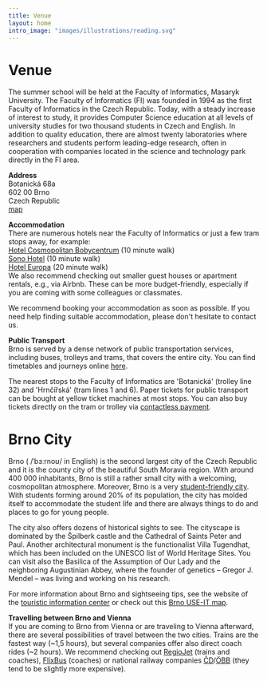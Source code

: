```yaml
---
title: Venue
layout: home
intro_image: "images/illustrations/reading.svg"
---
```


# Venue

The summer school will be held at the Faculty of Informatics, Masaryk University. The Faculty of Informatics (FI) was founded in 1994 as the first Faculty of Informatics in the Czech Republic. Today, with a steady increase of interest to study, it provides Computer Science education at all levels of university studies for two thousand students in Czech and English. In addition to quality education, there are almost twenty laboratories where researchers and students perform leading-edge research, often in cooperation with companies located in the science and technology park directly in the FI area.

**Address**<br/>
Botanická 68a <br/>
602 00 Brno <br/>
Czech Republic <br/>
[map](https://goo.gl/maps/pWXUjfhVeTku7cbN9)


**Accommodation**<br/>
There are numerous hotels near the Faculty of Informatics or just a few tram stops away, for example: <br/>
[Hotel Cosmopolitan Bobycentrum](https://www.hotelcosmopolitan.cz/) (10 minute walk)<br/>
[Sono Hotel](https://www.hotel-brno-sono.cz/en/) (10 minute walk)<br/>
[Hotel Europa](http://www.hoteleuropa.cz/cs/) (20 minute walk)<br/>
We also recommend checking out smaller guest houses or apartment rentals, e.g., via Airbnb. These can be more budget-friendly, especially if you are coming with some colleagues or classmates.

We recommend booking your accommodation as soon as possible. If you need help finding suitable accommodation, please don't hesitate to contact us.

**Public Transport**<br/>
Brno is served by a dense network of public transportation services, including buses, trolleys and trams, that covers the entire city. You can find timetables and journeys online [here](http://idsjmk.idos.cz/brno/spojeni/).

The nearest stops to the Faculty of Informatics are 'Botanická' (trolley line 32) and 'Hrnčířská' (tram lines 1 and 6). Paper tickets for public transport can be bought at yellow ticket machines at most stops. You can also buy tickets directly on the tram or trolley via [contactless payment](https://pipniajed.cz/en.html).


# Brno City

Brno ( /ˈbɜːrnoʊ/ in English) is the second largest city of the Czech Republic and it is the county city of the beautiful South Moravia region. With around 400 000 inhabitants, Brno is still a rather small city with a welcoming, cosmopolitan atmosphere. Moreover, Brno is a very [student-friendly city](https://www.em.muni.cz/en/student/11992-10-reasons-why-brno-is-the-best-city-for-students). With students forming around 20% of its population, the city has molded itself to accommodate the student life and there are always things to do and places to go for young people.  

The city also offers dozens of historical sights to see. The cityscape is dominated by the Špilberk castle and the Cathedral of Saints Peter and Paul. Another architectural monument is the functionalist Villa Tugendhat, which has been included on the UNESCO list of World Heritage Sites. You can visit also the Basilica of the Assumption of Our Lady and the neighboring Augustinian Abbey, where the founder of genetics – Gregor J. Mendel – was living and working on his research.

For more information about Brno and sightseeing tips, see the website of the [touristic information center](https://www.gotobrno.cz/en/) or check out this [Brno USE-IT map](https://www.use-it.travel/cities/detail/brno/).

**Travelling between Brno and Vienna**<br/>
If you are coming to Brno from Vienna or are traveling to Vienna afterward, there are several possibilities of travel between the two cities. Trains are the fastest way (~1,5 hours), but several companies offer also direct coach rides (~2 hours). We recommend checking out [RegioJet](https://regiojet.com/) (trains and coaches), [FlixBus](https://global.flixbus.com/) (coaches) or national railway companies [ČD](https://www.cd.cz/en/default.htm)/[ÖBB](https://www.oebb.at/en/) (they tend to be slightly more expensive). 

